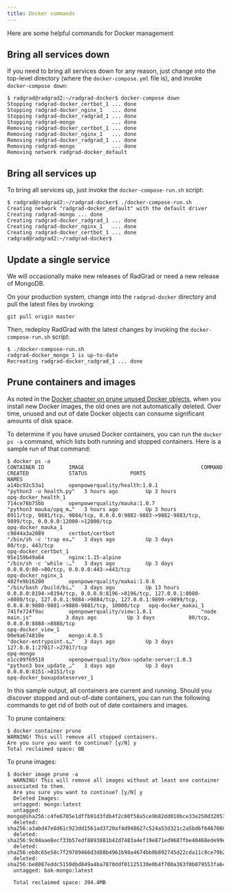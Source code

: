 ```yaml
---
title: Docker commands
---
```


Here are some helpful commands for Docker management

## Bring all services down

If you need to bring all services down for any reason, just change into the top-level directory (where the `docker-compose.yml` file is), and invoke `docker-compose down`:

```shell
$ radgrad@radgrad2:~/radgrad-docker$ docker-compose down
Stopping radgrad-docker_certbot_1 ... done
Stopping radgrad-docker_nginx_1   ... done
Stopping radgrad-docker_radgrad_1 ... done
Stopping radgrad-mongo            ... done
Removing radgrad-docker_certbot_1 ... done
Removing radgrad-docker_nginx_1   ... done
Removing radgrad-docker_radgrad_1 ... done
Removing radgrad-mongo            ... done
Removing network radgrad-docker_default
```
## Bring all services up

To bring all services up, just invoke the `docker-compose-run.sh` script:

```shell
$ radgrad@radgrad2:~/radgrad-docker$ ./docker-compose-run.sh
Creating network "radgrad-docker_default" with the default driver
Creating radgrad-mongo ... done
Creating radgrad-docker_radgrad_1 ... done
Creating radgrad-docker_nginx_1   ... done
Creating radgrad-docker_certbot_1 ... done
radgrad@radgrad2:~/radgrad-docker$
```

## Update a single service

We will occasionally make new releases of RadGrad or need a new release of MongoDB.

On your production system, change into the `radgrad-docker` directory and pull the latest files by invoking:

```shell
git pull origin master
```

Then, redeploy RadGrad with the latest changes by invoking the `docker-compose-run.sh` script:

```shell
$ ./docker-compose-run.sh
radgrad-docker_mongo_1 is up-to-date
Recreating radgrad-docker_radgrad_1 ... done
```
## Prune containers and images

As noted in the [Docker chapter on prune unused Docker objects](https://docs.docker.com/config/pruning/), when you install new Docker images, the old ones are not automatically deleted. Over time, unused and out of date Docker objects can consume significant amounts of disk space.

To determine if you have unused Docker containers, you can run the `docker ps -a` command, which lists both running and stopped containers. Here is a sample run of that command:

```shell
$ docker ps -a
CONTAINER ID        IMAGE                                      COMMAND                  CREATED             STATUS              PORTS                                                                                                                                                                       NAMES
a14bc92c53a1        openpowerquality/health:1.0.1              "python3 -u health.py"   3 hours ago         Up 3 hours                                                                                                                                                                                      opq-docker_health_1
714ce76b75bb        openpowerquality/mauka:1.0.7               "python3 mauka/opq_m…"   3 hours ago         Up 3 hours          8911/tcp, 9881/tcp, 9884/tcp, 0.0.0.0:9882-9883->9882-9883/tcp, 9899/tcp, 0.0.0.0:12000->12000/tcp                                                                          opq-docker_mauka_1
c9044a3a2089        certbot/certbot                            "/bin/sh -c 'trap ex…"   3 days ago          Up 3 days           80/tcp, 443/tcp                                                                                                                                                             opq-docker_certbot_1
95e159b49a64        nginx:1.15-alpine                          "/bin/sh -c 'while :…"   3 days ago          Up 3 days           0.0.0.0:80->80/tcp, 0.0.0.0:443->443/tcp                                                                                                                                    opq-docker_nginx_1
402fe9b16200        openpowerquality/makai:1.0.6               "/bin/bash /build/bi…"   3 days ago          Up 13 hours         0.0.0.0:8194->8194/tcp, 0.0.0.0:8196->8196/tcp, 127.0.0.1:8080->8080/tcp, 127.0.0.1:9884->9884/tcp, 127.0.0.1:9899->9899/tcp, 0.0.0.0:9880-9881->9880-9881/tcp, 10000/tcp   opq-docker_makai_1
741fe724f9ac        openpowerquality/view:1.0.1                "node main.js"           3 days ago          Up 3 days           80/tcp, 0.0.0.0:8888->8888/tcp                                                                                                                                              opq-docker_view_1
00e9a674810e        mongo:4.0.5                                "docker-entrypoint.s…"   3 days ago          Up 3 days           127.0.0.1:27017->27017/tcp                                                                                                                                                  opq-mongo
e1cc09f69510        openpowerquality/box-update-server:1.0.3   "python3 box_update_…"   3 days ago          Up 3 days           0.0.0.0:8151->8151/tcp                                                                                                                                                      opq-docker_boxupdateserver_1
```

In this sample output, all containers are current and running. Should you discover stopped and out-of-date containers, you can run the following commands to get rid of both out of date containers and images.

To prune containers:

```shell
$ docker container prune
WARNING! This will remove all stopped containers.
Are you sure you want to continue? [y/N] y
Total reclaimed space: 0B
```

To prune images:

```shell
$ docker image prune -a
  WARNING! This will remove all images without at least one container associated to them.
  Are you sure you want to continue? [y/N] y
  Deleted Images:
  untagged: mongo:latest
  untagged: mongo@sha256:c4fe6705e1dffb91d3fdb4f2c00f58a5ce9b82dd010bce33e250d320518047b5
  deleted: sha256:a3abd47e8d61c923dd1561ad3720af4d948627c524a53d321c2a5bd6f6467060
  deleted: sha256:9c04aae8ecf33b57edf8893881b42d7483a4ef19e871ed9687fbe40468ede99e
  deleted: sha256:eb8c65e58c7f29789466d3d88b4961b98a4674bb0b892745d22cda11c8ce79b2
  deleted: sha256:be8087eddc5150dbd849a4ba7870ddf01125130e0b4f700a363f0b079553fa64
  untagged: bak-mongo:latest

  Total reclaimed space: 394.4MB
```
